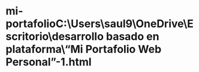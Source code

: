 # mi-portafolioC:\Users\saul9\OneDrive\Escritorio\desarrollo basado en plataforma\“Mi Portafolio Web Personal”-1.html
